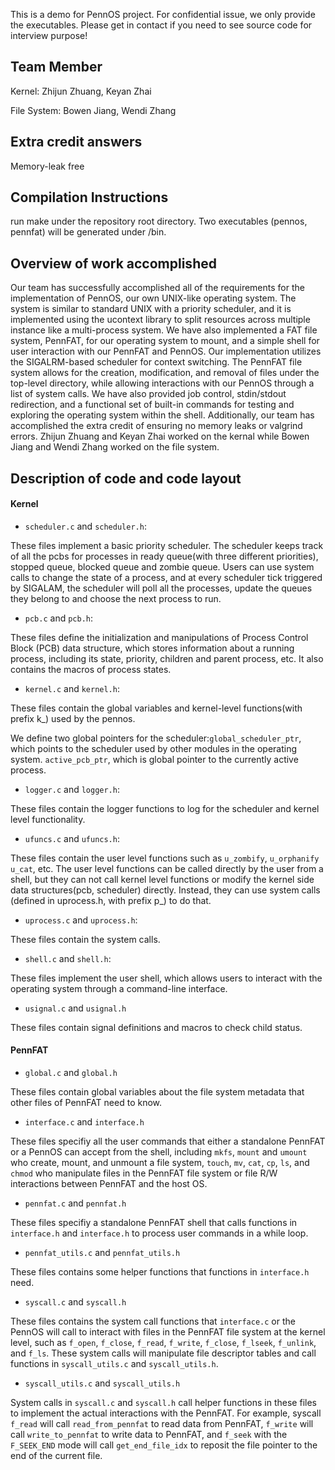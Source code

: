 This is a demo for PennOS project. For confidential issue, we only provide the executables. Please get in contact if you need to see source code for interview purpose!

## Team Member
Kernel: Zhijun Zhuang, Keyan Zhai

File System: Bowen Jiang, Wendi Zhang

## Extra credit answers

Memory-leak free

## Compilation Instructions

run make under the repository root directory. Two executables (pennos, pennfat) will be generated under /bin.

## Overview of work accomplished
Our team has successfully accomplished all of the requirements for the implementation of PennOS, our own UNIX-like operating system. The system is similar to standard UNIX with a priority scheduler, and it is implemented using the ucontext library to split resources across multiple instance like a multi-process system. We have also implemented a FAT file system, PennFAT, for our operating system to mount, and a simple shell for user interaction with our PennFAT and PennOS. Our implementation utilizes the SIGALRM-based scheduler for context switching. The PennFAT file system allows for the creation, modification, and removal of files under the top-level directory, while allowing interactions with our PennOS through a list of system calls. We have also provided job control, stdin/stdout redirection, and a functional set of built-in commands for testing and exploring the operating system within the shell. Additionally, our team has accomplished the extra credit of ensuring no memory leaks or valgrind errors. Zhijun Zhuang and Keyan Zhai worked on the kernal while Bowen Jiang and Wendi Zhang worked on the file system.

## Description of code and code layout

#### **Kernel**

- `scheduler.c` and `scheduler.h`: 

These files implement a basic priority scheduler. The scheduler keeps track of all the pcbs for processes in ready queue(with three different priorities), stopped queue, blocked queue and zombie queue. Users can use system calls to change the state of a process, and at every scheduler tick triggered by SIGALAM, the scheduler will poll all the processes, update the queues they belong to and choose the next process to run.

- `pcb.c` and `pcb.h`: 

These files define the initialization and manipulations of Process Control Block (PCB) data structure, which stores information about a running process, including its state, priority, children and parent process, etc. It also contains the macros of process states.

- `kernel.c` and `kernel.h`:

These files contain the global variables and kernel-level functions(with prefix k_) used by the pennos.

We define two global pointers for the scheduler:`global_scheduler_ptr`, which points to the scheduler used by other modules in the operating system. `active_pcb_ptr`, which is global pointer to the currently active process.

- `logger.c` and `logger.h`:

These files contain the logger functions to log for the scheduler and kernel level functionality. 


- `ufuncs.c` and `ufuncs.h`: 

These files contain the user level functions such as `u_zombify`, `u_orphanify` `u_cat`, etc. The user level functions can be called directly by the user from a shell, but they can not call kernel level functions or modify the kernel side data structures(pcb, scheduler) directly. Instead, they can use system calls (defined in uprocess.h, with prefix p_) to do that.

- `uprocess.c` and `uprocess.h`:   

These files contain the system calls.

- `shell.c` and `shell.h`: 

These files implement the user shell, which allows users to interact with the operating system through a command-line interface.

- `usignal.c` and `usignal.h`

These files contain signal definitions and macros to check child status.

#### **PennFAT**

- `global.c` and `global.h`

These files contain global variables about the file system metadata that other files of PennFAT need to know.

- `interface.c` and `interface.h`

These files specifiy all the user commands that either a standalone PennFAT or a PennOS can accept from the shell, including `mkfs`, `mount` and `umount` who create, mount, and unmount a file system, `touch`, `mv`, `cat`, `cp`, `ls`, and `chmod` who manipulate files in the PennFAT file system or file R/W interactions between PennFAT and the host OS.

- `pennfat.c` and `pennfat.h`

These files specifiy a standalone PennFAT shell that calls functions in `interface.h` and `interface.h` to process user commands in a while loop.

- `pennfat_utils.c` and `pennfat_utils.h`

These files contains some helper functions that functions in `interface.h` need.

- `syscall.c` and `syscall.h`

These files contains the system call functions that `interface.c` or the PennOS will call to interact with files in the PennFAT file system at the kernel level, such as `f_open`, `f_close`, `f_read`, `f_write`, `f_close`, `f_lseek`, `f_unlink`, and `f_ls`. These system calls will manipulate file descriptor tables and call functions in `syscall_utils.c` and `syscall_utils.h`.

- `syscall_utils.c` and `syscall_utils.h`

System calls in `syscall.c` and `syscall.h` call helper functions in these files to implement the actual interactions with the PennFAT. For example, syscall `f_read` will call `read_from_pennfat` to read data from PennFAT, `f_write` will call `write_to_pennfat` to write data to PennFAT, and `f_seek` with the `F_SEEK_END` mode will call `get_end_file_idx` to reposit the file pointer to the end of the current file. 
